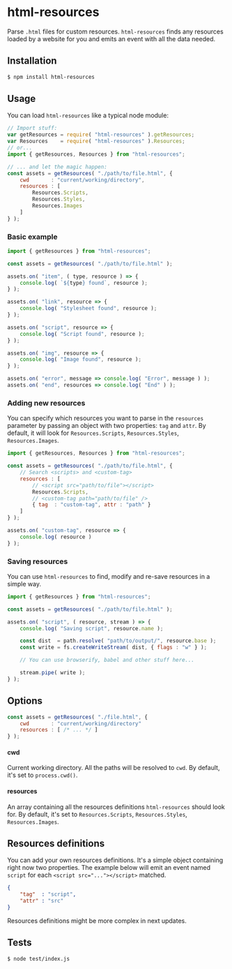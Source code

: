 # html-resources

Parse `.html` files for custom resources. `html-resources` finds any resources loaded by a website for you and emits an event with all the data needed.

## Installation

```bash
$ npm install html-resources
```

## Usage

You can load `html-resources` like a typical node module:

```javascript
// Import stuff:
var getResources = require( "html-resources" ).getResources;
var Resources    = require( "html-resources" ).Resources;
// or...
import { getResources, Resources } from "html-resources";

// ... and let the magic happen:
const assets = getResources( "./path/to/file.html", {
    cwd       : "current/working/directory",
    resources : [
        Resources.Scripts,
        Resources.Styles,
        Resources.Images
    ]
} );
```

### Basic example

```javascript
import { getResources } from "html-resources";

const assets = getResources( "./path/to/file.html" );

assets.on( "item", ( type, resource ) => {
    console.log( `${type} found`, resource );
} );

assets.on( "link", resource => {
    console.log( "Stylesheet found", resource );
} );

assets.on( "script", resource => {
    console.log( "Script found", resource );
} );

assets.on( "img", resource => {
    console.log( "Image found", resource );
} );

assets.on( "error", message => console.log( "Error", message ) );
assets.on( "end", resources => console.log( "End" ) );
```

### Adding new resources

You can specify which resources you want to parse in the `resources` parameter by passing an object with two properties: `tag` and `attr`. By default, it will look for `Resources.Scripts`, `Resources.Styles`, `Resources.Images`.

```javascript
import { getResources, Resources } from "html-resources";

const assets = getResources( "./path/to/file.html", {
    // Search <scripts> and <custom-tag>
    resources : [
        // <script src="path/to/file"></script>
        Resources.Scripts,
        // <custom-tag path="path/to/file" />
        { tag  : "custom-tag", attr : "path" }
    ]
} );

assets.on( "custom-tag", resource => {
    console.log( resource )
} );
```

### Saving resources

You can use `html-resources` to find, modify and re-save resources in a simple way.

```javascript
import { getResources } from "html-resources";

const assets = getResources( "./path/to/file.html" );

assets.on( "script", ( resource, stream ) => {
    console.log( "Saving script", resource.name );

    const dist  = path.resolve( "path/to/output/", resource.base );
    const write = fs.createWriteStream( dist, { flags : "w" } );

    // You can use browserify, babel and other stuff here...

    stream.pipe( write );
} );
```

## Options

```javascript
const assets = getResources( "./file.html", {
    cwd       : "current/working/directory"
    resources : [ /* ... */ ]
} );
```

#### cwd

Current working directory. All the paths will be resolved to `cwd`. By default, it's set to `process.cwd()`.

#### resources

An array containing all the resources definitions `html-resources` should look for. By default, it's set to `Resources.Scripts`, `Resources.Styles`, `Resources.Images`.

## Resources definitions

You can add your own resources definitions. It's a simple object containing right now two properties. The example below will emit an event named `script` for each `<script src="..."></script>` matched.

```json
{
    "tag"  : "script",
    "attr" : "src"
}
```

Resources definitions might be more complex in next updates.

## Tests

```bash
$ node test/index.js
```

